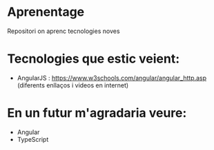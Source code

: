# Aprenentage
Repositori on aprenc tecnologies noves

# Tecnologies que estic veient:
- AngularJS : https://www.w3schools.com/angular/angular_http.asp (diferents enllaços i videos en internet)

# En un futur m'agradaria veure:
- Angular
- TypeScript